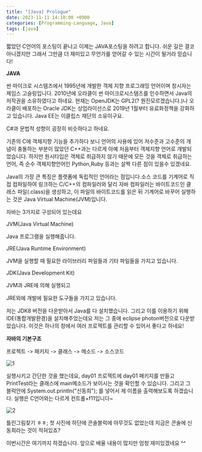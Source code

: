 ```yaml
---
title: "[Java] Prologue"
date: 2023-11-11 14:10:00 +0900
categories: [Programming-Language, Java]
tags: [java]
---
```


짧았던 C언어의 포스팅이 끝나고 이제는 JAVA포스팅을 하려고 합니다. 쉬운 길은 결코 아니겠지만 그래서 그만큼 더 재미있고 무언가를 얻어갈 수 있는 시간이 될거라 믿습니다!

**JAVA**

썬 마이크로 시스템즈에서 1995년에 개발한 객체 지향 프로그래밍 언어이며 창시자는 제임스 고슬링입니다. 2010년에 오라클이 썬 마이크로시스템즈를 인수하면서 Java의 저작권을 소유하였다고 하네요. 현재는 OpenJDK는 GPL2(? 뭔진모르겠습니다.)나 오라클이 배포하는 Oracle JDK는 상업라이선스로 2019년 1월부터 유료화정책을 강화하고 있습니다. Java EE는 이클립스 재단의 소유이구요.

C#과 문법적 성향이 굉장히 비슷하다고 하네요.

기존의 C에 객체지향 기능을 추가하다 보니 언어의 사용에 있어 저수준과 고수준의 개념이 충돌하는 부분이 많았던 C++과는 다르게 아예 처음부터 객체지향 언어로 개발되었습니다. 하지만 원시타입은 객체로 취급하지 않기 때문에 모든 것을 객체로 취급하는 언어, 즉 순수 객체지향언어인 Python,Ruby 등과는 살짝 다른 점이 있을수 있겠네요.

Java의 가장 큰 특징은 플랫폼에 독립적인 언어라는 점입니다.소스 코드를 기계어로 직접 컴파일하여 링크하는 C/C++의 컴파일러와 달리 자바 컴파일러는 바이트코드인 클래스 파일(.class)을 생성하고, 이 파일의 바이트코드를 읽은 뒤 기계어로 바꾸어 실행하는 것은 Java Virtual Machine(JVM)입니다.

자바는 3가지로 구성되어 있는데요

JVM(Java Virtual Machine)

Java 프로그램을 실행해줍니다.

JRE(Java Runtime Environment)

JVM을 실행할 때 필요한 라이브러리 파일들과 기타 파일들을 가지고 있습니다.

JDK(Java Development Kit)

JVM과 JRE에 의해 실행되고

JRE외에 개발에 필요한 도구들을 가지고 있습니다.

저는 JDK8 버전을 다운받아서 Java를 다 설치했습니다. 그리고 이를 이용하기 위해 IDE(통합개발환경)을 설치해주었는데요 저는 그 중에 eclipse photon버전으로 다운받았습니다. 이것은 하나의 창에서 여러 프로젝트를 관리할 수 있어서 좋다고 하네요!

**자바의 기본구조**

프로젝트 -> 패키지 -> 클래스 -> 메소드 -> 소스코드

![1](https://github.com/easydong02/TIL/assets/82931413/e14a46e7-99ce-4a57-8eda-0ab2ed07317e)

실행시키고 간단한 것을 했는데요, day01 프로젝트에 day01 패키지를 만들고 PrintTest라는 클래스에 main메소드가 보이시는 것을 확인할 수 있습니다. 그리고 그 블럭안에 System.out.println("신동희"); 를 넣어서 제 이름을 출력해보도록 하겠습니다. 실행은 C언어와는 다르게 컨트롤+f11입니다~

![2](https://github.com/easydong02/TIL/assets/82931413/20d6f08c-7e82-4874-b3e1-02243d3f90e5)

틀린그림찾기 ㅎㅎ; 첫 사진에 하단에 콘솔블럭에 아무것도 없었는데 지금은 콘솔에 신동희라는 것이 적혀있죠?

이번시간은 여기까지 하겠습니다. 앞으로 배울 내용이 많지만 엄청 재미있겠네요 ^^
